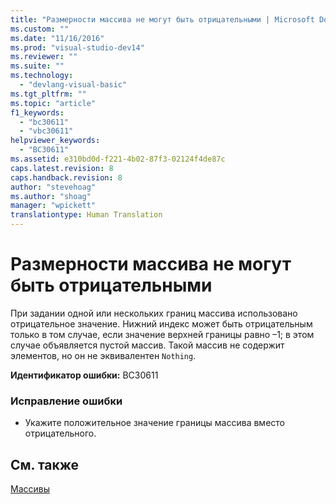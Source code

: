 ```yaml
---
title: "Размерности массива не могут быть отрицательными | Microsoft Docs"
ms.custom: ""
ms.date: "11/16/2016"
ms.prod: "visual-studio-dev14"
ms.reviewer: ""
ms.suite: ""
ms.technology: 
  - "devlang-visual-basic"
ms.tgt_pltfrm: ""
ms.topic: "article"
f1_keywords: 
  - "bc30611"
  - "vbc30611"
helpviewer_keywords: 
  - "BC30611"
ms.assetid: e310bd0d-f221-4b02-87f3-02124f4de87c
caps.latest.revision: 8
caps.handback.revision: 8
author: "stevehoag"
ms.author: "shoag"
manager: "wpickett"
translationtype: Human Translation
---
```

# Размерности массива не могут быть отрицательными
При задании одной или нескольких границ массива использовано отрицательное значение. Нижний индекс может быть отрицательным только в том случае, если значение верхней границы равно –1; в этом случае объявляется пустой массив. Такой массив не содержит элементов, но он не эквивалентен `Nothing`.  
  
 **Идентификатор ошибки:** BC30611  
  
### Исправление ошибки  
  
-   Укажите положительное значение границы массива вместо отрицательного.  
  
## См. также  
 [Массивы](../../visual-basic/programming-guide/language-features/arrays/index.md)